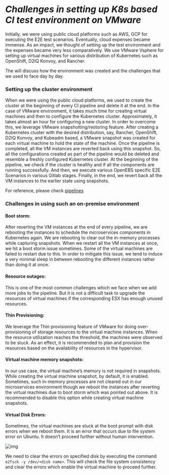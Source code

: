 # ***Challenges in setting up K8s based CI test environment on VMware***



Initially, we were using public cloud platforms such as AWS, GCP for executing the E2E test scenarios. Eventually, cloud expenses became immense. As an impact, we thought of setting up the test environment and the expenses became very less comparatively. We use VMware Vsphere for setting up virtual machines for various distribution of Kubernetes such as OpenShift, D2IQ Konvoy, and Rancher.

The will discuss how the environment was created and the challenges that we used to face day by day.

### **Setting up the cluster environment**

When we were using the public cloud platforms, we used to create the cluster at the beginning of every CI pipeline and delete it at the end. In the case of VMware environment, it takes much time for creating virtual machines and then to configure the Kubernetes cluster. Approximately, it takes almost an hour for configuring a new cluster. In order to overcome this, we leverage VMware snapshotting/restoring feature. After creating a Kubernetes cluster with the desired distribution, say, Rancher, OpenShift, D2IQ Konvoy, and Kubeadm based, a VMware snapshot was created for each virtual machine to hold the state of the machine. Once the pipeline is completed, all the VM instances are reverted back using this snapshot. So, all the configurations created as part of the pipeline would be deleted and resemble a freshly configured Kubernetes cluster.
At the beginning of the pipeline, we check if the cluster is healthy and if all the components are running successfully. And then, we execute various OpenEBS specific E2E Scenarios in various Gitlab stages. Finally, in the end, we revert back all the VM instances to the earlier state using snapshots.

For reference, please check [pipelines](https://oep-pipelines.mayadata.io/)

### **Challenges in using such an on-premise environment**

#### **Boot storm:**

After reverting the VM instances at the end of every pipeline, we are rebooting the instances to schedule the microservices components in Kubernetes again. We are rebooting to clear out the in-memory processes while capturing snapshots. When we restart all the VM instances at once, we hit a boot storm issue sometimes. Some of the virtual machines are failed to restart due to this. In order to mitigate this issue, we tend to induce a very minimal sleep in between rebooting the different instances rather than doing it at once.

#### **Resource outages:**

This is one of the most common challenges which we face when we add more jobs to the pipeline. But it is not a difficult task to upgrade the resources of virtual machines if the corresponding ESX has enough unused resources. 

#### **Thin Provisioning:**

We leverage the Thin provisioning feature of VMware for doing over-provisioning of storage resources to the virtual machine instances. When the resource utilization reaches the threshold, the machines were observed to be stuck. As an effect, it is recommended to plan and provision the resources based on the availability of resources in the hypervisor.

#### **Virtual machine memory snapshots:**

In our use case, the virtual machine’s memory is not required in snapshots. While creating the virtual machine snapshot, by default, it is enabled. Sometimes, such in-memory processes are not cleared out in our microservices environment though we reboot the instances after reverting the virtual machines due to boot storm which was pointed out above. It is recommended to disable this option while creating virtual machine snapshots.

#### **Virtual Disk Errors:**

Sometimes, the virtual machines are stuck at the boot prompt with disk errors when we reboot them. It is an error that occurs due to file system error on Ubuntu. It doesn’t proceed further without human intervention.

![img](https://lh4.googleusercontent.com/2J35ko05O6nltgzeo9dcmBg_sZtRj7Jb-XF-aUssMQwGl5xKVhkgQGE9cYPyw5FE_xZvn7W3-WwAQ09WjVs52o_zAYsXh_3flWu11da9g0ZaEwRFHe0qDxinPstFixcCWnhsIoS5)

We need to clear the errors on specified disk by executing the command `e2fsck -y /dev/<disk name>`. This will check the file system consistency and clear the errors which enable the virtual machine to proceed further.